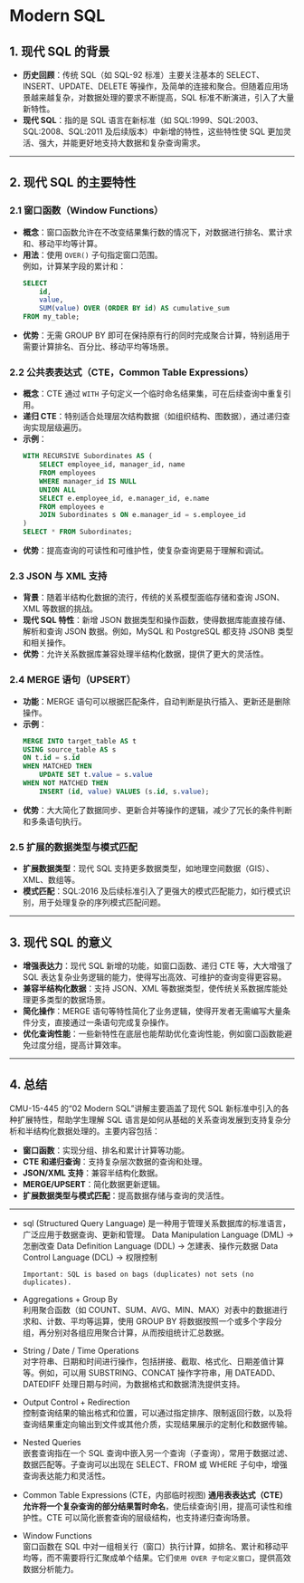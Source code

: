 # Modern SQL

## 1. 现代 SQL 的背景

- **历史回顾**：传统 SQL（如 SQL-92 标准）主要关注基本的 SELECT、INSERT、UPDATE、DELETE 等操作，及简单的连接和聚合。但随着应用场景越来越复杂，对数据处理的要求不断提高，SQL 标准不断演进，引入了大量新特性。
- **现代 SQL**：指的是 SQL 语言在新标准（如 SQL:1999、SQL:2003、SQL:2008、SQL:2011 及后续版本）中新增的特性，这些特性使 SQL 更加灵活、强大，并能更好地支持大数据和复杂查询需求。

---

## 2. 现代 SQL 的主要特性

### 2.1 窗口函数（Window Functions）

- **概念**：窗口函数允许在不改变结果集行数的情况下，对数据进行排名、累计求和、移动平均等计算。
- **用法**：使用 `OVER()` 子句指定窗口范围。  
  例如，计算某字段的累计和：
  ```sql
  SELECT
      id,
      value,
      SUM(value) OVER (ORDER BY id) AS cumulative_sum
  FROM my_table;
  ```
- **优势**：无需 GROUP BY 即可在保持原有行的同时完成聚合计算，特别适用于需要计算排名、百分比、移动平均等场景。

### 2.2 公共表表达式（CTE，Common Table Expressions）

- **概念**：CTE 通过 `WITH` 子句定义一个临时命名结果集，可在后续查询中重复引用。
- **递归 CTE**：特别适合处理层次结构数据（如组织结构、图数据），通过递归查询实现层级遍历。
- **示例**：
  ```sql
  WITH RECURSIVE Subordinates AS (
      SELECT employee_id, manager_id, name
      FROM employees
      WHERE manager_id IS NULL
      UNION ALL
      SELECT e.employee_id, e.manager_id, e.name
      FROM employees e
      JOIN Subordinates s ON e.manager_id = s.employee_id
  )
  SELECT * FROM Subordinates;
  ```
- **优势**：提高查询的可读性和可维护性，使复杂查询更易于理解和调试。

### 2.3 JSON 与 XML 支持

- **背景**：随着半结构化数据的流行，传统的关系模型面临存储和查询 JSON、XML 等数据的挑战。
- **现代 SQL 特性**：新增 JSON 数据类型和操作函数，使得数据库能直接存储、解析和查询 JSON 数据。例如，MySQL 和 PostgreSQL 都支持 JSONB 类型和相关操作。
- **优势**：允许关系数据库兼容处理半结构化数据，提供了更大的灵活性。

### 2.4 MERGE 语句（UPSERT）

- **功能**：MERGE 语句可以根据匹配条件，自动判断是执行插入、更新还是删除操作。
- **示例**：
  ```sql
  MERGE INTO target_table AS t
  USING source_table AS s
  ON t.id = s.id
  WHEN MATCHED THEN
      UPDATE SET t.value = s.value
  WHEN NOT MATCHED THEN
      INSERT (id, value) VALUES (s.id, s.value);
  ```
- **优势**：大大简化了数据同步、更新合并等操作的逻辑，减少了冗长的条件判断和多条语句执行。

### 2.5 扩展的数据类型与模式匹配

- **扩展数据类型**：现代 SQL 支持更多数据类型，如地理空间数据（GIS）、XML、数组等。
- **模式匹配**：SQL:2016 及后续标准引入了更强大的模式匹配能力，如行模式识别，用于处理复杂的序列模式匹配问题。

---

## 3. 现代 SQL 的意义

- **增强表达力**：现代 SQL 新增的功能，如窗口函数、递归 CTE 等，大大增强了 SQL 表达复杂业务逻辑的能力，使得写出高效、可维护的查询变得更容易。
- **兼容半结构化数据**：支持 JSON、XML 等数据类型，使传统关系数据库能处理更多类型的数据场景。
- **简化操作**：MERGE 语句等特性简化了业务逻辑，使得开发者无需编写大量条件分支，直接通过一条语句完成复杂操作。
- **优化查询性能**：一些新特性在底层也能帮助优化查询性能，例如窗口函数能避免过度分组，提高计算效率。

---

## 4. 总结

CMU-15-445 的“02 Modern SQL”讲解主要涵盖了现代 SQL 新标准中引入的各种扩展特性，帮助学生理解 SQL 语言是如何从基础的关系查询发展到支持复杂分析和半结构化数据处理的。主要内容包括：

- **窗口函数**：实现分组、排名和累计计算等功能。
- **CTE 和递归查询**：支持复杂层次数据的查询和处理。
- **JSON/XML 支持**：兼容半结构化数据。
- **MERGE/UPSERT**：简化数据更新逻辑。
- **扩展数据类型与模式匹配**：提高数据存储与查询的灵活性。

---

- sql (Structured Query Language) 是一种用于管理关系数据库的标准语言，广泛应用于数据查询、更新和管理。
  Data Manipulation Language (DML) -> 怎删改查
  Data Definition Language (DDL) -> 怎建表、操作元数据
  Data Control Language (DCL) -> 权限控制

  `Important: SQL is based on bags (duplicates) not sets (no duplicates).`

- Aggregations + Group By  
  利用聚合函数（如 COUNT、SUM、AVG、MIN、MAX）对表中的数据进行求和、计数、平均等运算，使用 GROUP BY 将数据按照一个或多个字段分组，再分别对各组应用聚合计算，从而按组统计汇总数据。

- String / Date / Time Operations  
  对字符串、日期和时间进行操作，包括拼接、截取、格式化、日期差值计算等。例如，可以用 SUBSTRING、CONCAT 操作字符串，用 DATEADD、DATEDIFF 处理日期与时间，为数据格式和数据清洗提供支持。

- Output Control + Redirection  
  控制查询结果的输出格式和位置，可以通过指定排序、限制返回行数，以及将查询结果重定向输出到文件或其他介质，实现结果展示的定制化和数据传输。

- Nested Queries  
  嵌套查询指在一个 SQL 查询中嵌入另一个查询（子查询），常用于数据过滤、数据匹配等。子查询可以出现在 SELECT、FROM 或 WHERE 子句中，增强查询表达能力和灵活性。

- Common Table Expressions (CTE，内部临时视图)
  **通用表表达式（CTE）允许将一个复杂查询的部分结果暂时命名**，使后续查询引用，提高可读性和维护性。CTE 可以简化嵌套查询的层级结构，也支持递归查询场景。

- Window Functions  
  窗口函数在 SQL 中对一组相关行（窗口）执行计算，如排名、累计和移动平均等，而不需要将行汇聚成单个结果。它们`使用 OVER 子句定义窗口`，提供高效数据分析能力。
